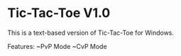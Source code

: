 # Tic-Tac-Toe V1.0
This is a text-based version of Tic-Tac-Toe for Windows.

Features:
 ~PvP Mode
 ~CvP Mode
